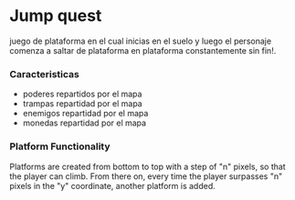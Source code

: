 # Jump quest

juego de plataforma en el cual inicias en el suelo y luego el personaje comenza a saltar de plataforma en plataforma constantemente sin fin!.

### Caracteristicas
- poderes repartidos por el mapa
- trampas repartidad por el mapa
- enemigos repartidad por el mapa
- monedas repartidad por el mapa

### Platform Functionality
Platforms are created from bottom to top with a step of "n" pixels, so that the player can climb. From there on, every time the player surpasses "n" pixels in the "y" coordinate, another platform is added.
